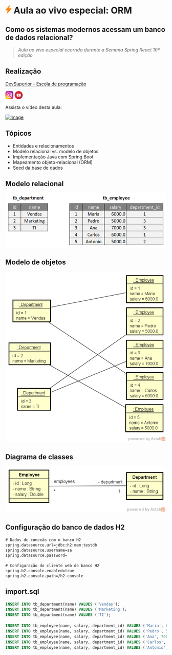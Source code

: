# ![DevSuperior logo](https://raw.githubusercontent.com/devsuperior/bds-assets/main/ds/devsuperior-logo-small.png) Aula ao vivo especial: ORM
## Como os sistemas modernos acessam um banco de dados relacional?
>  *Aula ao vivo especial ocorrida durante a Semana Spring React 10ª edição*

## Realização
[DevSuperior - Escola de programação](https://devsuperior.com.br)

[![DevSuperior no Instagram](https://raw.githubusercontent.com/devsuperior/bds-assets/main/ds/ig-icon.png)](https://instagram.com/devsuperior.ig)
[![DevSuperior no Youtube](https://raw.githubusercontent.com/devsuperior/bds-assets/main/ds/yt-icon.png)](https://youtube.com/devsuperior)

Assista o vídeo desta aula:

[![Image](https://img.youtube.com/vi/nW0k-BSrbbk/mqdefault.jpg "Vídeo no Youtube")](https://youtu.be/nW0k-BSrbbk)

## Tópicos
- Entidades e relacionamentos
- Modelo relacional vs. modelo de objetos
- Implementação Java com Spring Boot
- Mapeamento objeto-relacional (ORM)
- Seed da base de dados


## Modelo relacional
![Image](https://raw.githubusercontent.com/devsuperior/ds-resources/main/img/employee-department-tables.png "Modelo relacional")

## Modelo de objetos
![Image](https://raw.githubusercontent.com/devsuperior/ds-resources/main/img/employee-department-obj.png "Modelo de objetos")

## Diagrama de classes
![Image](https://raw.githubusercontent.com/devsuperior/ds-resources/main/img/employee-department-class.png "Diagrama de classes")

## Configuração do banco de dados H2
```
# Dados de conexão com o banco H2
spring.datasource.url=jdbc:h2:mem:testdb
spring.datasource.username=sa
spring.datasource.password=

# Configuração do cliente web do banco H2
spring.h2.console.enabled=true
spring.h2.console.path=/h2-console
```

## import.sql
```sql
INSERT INTO tb_department(name) VALUES ('Vendas');
INSERT INTO tb_department(name) VALUES ('Marketing');
INSERT INTO tb_department(name) VALUES ('TI');

INSERT INTO tb_employee(name, salary, department_id) VALUES ('Maria', 6000.0, 1);
INSERT INTO tb_employee(name, salary, department_id) VALUES ('Pedro', 5000.0, 3);
INSERT INTO tb_employee(name, salary, department_id) VALUES ('Ana', 7000.0, 3);
INSERT INTO tb_employee(name, salary, department_id) VALUES ('Carlos', 6000.0, 1);
INSERT INTO tb_employee(name, salary, department_id) VALUES ('Antonio', 5000.0, 2);
```
